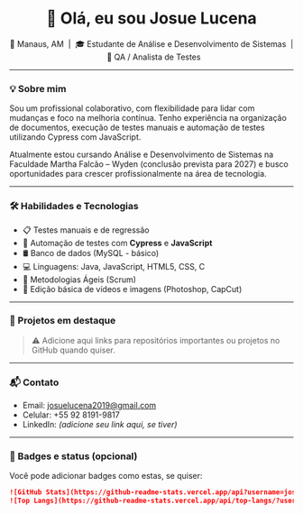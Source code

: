 <h1 align="center">👋 Olá, eu sou Josue Lucena</h1>

<p align="center">
  📍 Manaus, AM &nbsp;|&nbsp;
  🎓 Estudante de Análise e Desenvolvimento de Sistemas &nbsp;|&nbsp;
  🧪 QA / Analista de Testes
</p>

---

### 💡 Sobre mim

Sou um profissional colaborativo, com flexibilidade para lidar com mudanças e foco na melhoria contínua. Tenho experiência na organização de documentos, execução de testes manuais e automação de testes utilizando Cypress com JavaScript.

Atualmente estou cursando Análise e Desenvolvimento de Sistemas na Faculdade Martha Falcão – Wyden (conclusão prevista para 2027) e busco oportunidades para crescer profissionalmente na área de tecnologia.

---

### 🛠️ Habilidades e Tecnologias

- 📋 Testes manuais e de regressão
- 🤖 Automação de testes com **Cypress** e **JavaScript**
- 🛢️ Banco de dados (MySQL - básico)
- 💻 Linguagens: Java, JavaScript, HTML5, CSS, C
- 🧠 Metodologias Ágeis (Scrum)
- 🎨 Edição básica de vídeos e imagens (Photoshop, CapCut)

---

### 📌 Projetos em destaque

> ⚠️ Adicione aqui links para repositórios importantes ou projetos no GitHub quando quiser.

---

### 📬 Contato

- Email: [josuelucena2019@gmail.com](mailto:josuelucena2019@gmail.com)
- Celular: +55 92 8191-9817
- LinkedIn: *(adicione seu link aqui, se tiver)*

---

### 🏅 Badges e status (opcional)

Você pode adicionar badges como estas, se quiser:

```markdown
![GitHub Stats](https://github-readme-stats.vercel.app/api?username=josuelucena&show_icons=true&theme=default)
![Top Langs](https://github-readme-stats.vercel.app/api/top-langs/?username=josuelucena&layout=compact)
